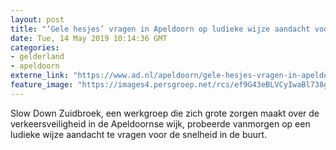 ```yaml
---
layout: post
title: "‘Gele hesjes’ vragen in Apeldoorn op ludieke wijze aandacht voor snelheid"
date: Tue, 14 May 2019 10:14:36 GMT
categories: 
- gelderland 
- apeldoorn 
externe_link: "https://www.ad.nl/apeldoorn/gele-hesjes-vragen-in-apeldoorn-op-ludieke-wijze-aandacht-voor-snelheid~adafc32c/"
feature_image: "https://images4.persgroep.net/rcs/ef9G43eBLVCyIwaBl738gTBxmY0/diocontent/148335454/_fitwidth/400/?appId=21791a8992982cd8da851550a453bd7f&quality=0.7"
---
```


Slow Down Zuidbroek, een werkgroep die zich grote zorgen maakt over de verkeersveiligheid in de Apeldoornse wijk, probeerde vanmorgen op een ludieke wijze aandacht te vragen voor de snelheid in de buurt.
